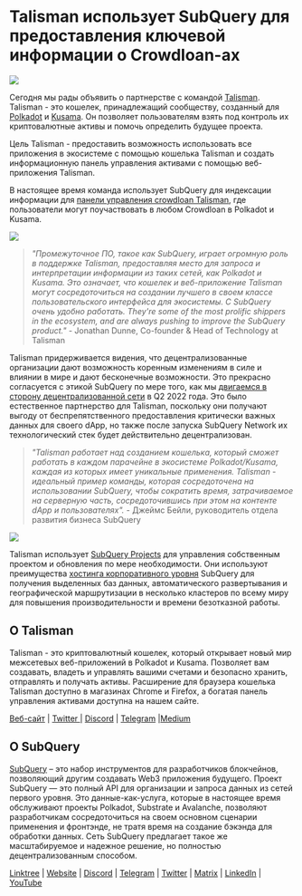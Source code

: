 # Talisman использует SubQuery для предоставления ключевой информации о Crowdloan-ах

![](https://miro.medium.com/max/1400/0*fQu0UQVmjAnTcJe8)

Сегодня мы рады объявить о партнерстве с командой [Talisman](https://talisman.xyz/). Talisman - это кошелек, принадлежащий сообществу, созданный для [Polkadot](https://polkadot.network/) и [Kusama](https://kusama.network/). Он позволяет пользователям взять под контроль их криптовалютные активы и помочь определить будущее проекта.

Цель Talisman - предоставить возможность использовать все приложения в экосистеме с помощью кошелька Talisman и создать информационную панель управления активами с помощью веб-приложения Talisman.

В настоящее время команда использует SubQuery для индексации информации для [панели управления crowdloan Talisman](https://app.talisman.xyz/crowdloans), где пользователи могут поучаствовать в любом Crowdloan в Polkadot и Kusama.

![](https://miro.medium.com/max/1400/0*WV0MLOXx542fT5VM)

> _"Промежуточное ПО, такое как SubQuery, играет огромную роль в поддержке Talisman, предоставляя место для запроса и интерпретации информации из таких сетей, как Polkadot и Kusama. Это означает, что кошелек и веб-приложение Talisman могут сосредоточиться на создании лучшего в своем классе пользовательского интерфейса для экосистемы. С SubQuery очень удобно работать. They're some of the most prolific shippers in the ecosystem, and are always pushing to improve the SubQuery product."_ - Jonathan Dunne, Co-founder & Head of Technology at Talisman

Talisman придерживается видения, что децентрализованные организации дают возможность коренным изменениям в силе и влиянии в мире и дают бесконечные возможности. Это прекрасно согласуется с этикой SubQuery по мере того, как мы [двигаемся в сторону децентрализованной сети](../blogs/20211029-roadmap-october.md) в Q2 2022 года. Это было естественное партнерство для Talisman, поскольку они получают выгоду от беспрепятственного предоставления критически важных данных для своего dApp, но также после запуска SubQuery Network их технологический стек будет действительно децентрализован.

> _"Talisman работает над созданием кошелька, который сможет работать в каждом парачейне в экосистеме Polkadot/Kusama, каждая из которых имеет уникальные применения. Talisman - идеальный пример команды, которая сосредоточена на использовании SubQuery, чтобы сократить время, затрачиваемое на серверную часть, сосредоточившись при этом на контенте dApp и пользователях"._ - Джеймс Бейли, руководитель отдела развития бизнеса SubQuery

![](https://miro.medium.com/max/1400/0*-04uwnfs1UlGFsH5)

Talisman использует [SubQuery Projects](https://project.subquery.network/) для управления собственным проектом и обновления по мере необходимости. Они используют преимущества [хостинга корпоративного уровня](../blogs/20211228-enterprise-hosted.md) SubQuery для получения выделенных баз данных, автоматического развертывания и географической маршрутизации в несколько кластеров по всему миру для повышения производительности и времени безотказной работы.

## О Talisman

Talisman - это криптовалютный кошелек, который открывает новый мир межсетевых веб-приложений в Polkadot и Kusama. Позволяет вам создавать, владеть и управлять вашими счетами и безопасно хранить, отправлять и получать активы. Расширение для браузера кошелька Talisman доступно в магазинах Chrome и Firefox, а богатая панель управления активами доступна на нашем сайте.

[Веб-сайт](https://talisman.xyz/) | [Twitter ](https://twitter.com/wearetalisman)| [Discord](https://discord.gg/talisman) | [Telegram](https://www.youtube.com/channel/UC5XYLzQ1G077kUb7guZEMdA) |[Medium](https://medium.com/we-are-talisman)

## О SubQuery

[SubQuery](https://subquery.network) – это набор инструментов для разработчиков блокчейнов, позволяющий другим создавать Web3 приложения будущего. Проект SubQuery — это полный API для организации и запроса данных из сетей первого уровня. Это данные-как-услуга, которые в настоящее время обслуживают проекты Polkadot, Substrate и Avalanche, позволяют разработчикам сосредоточиться на своем основном сценарии применения и фронтэнде, не тратя время на создание бэкэнда для обработки данных. Сеть SubQuery предлагает такое же масштабируемое и надежное решение, но полностью децентрализованным способом.

​​[Linktree](https://linktr.ee/subquerynetwork) | [Website](https://subquery.network/) | [Discord](https://discord.com/invite/78zg8aBSMG) | [Telegram](https://t.me/subquerynetwork) | [Twitter](https://twitter.com/subquerynetwork) | [Matrix](https://matrix.to/#/#subquery:matrix.org) | [LinkedIn](https://www.linkedin.com/company/subquery) | [YouTube](https://www.youtube.com/channel/UCi1a6NUUjegcLHDFLr7CqLw)

